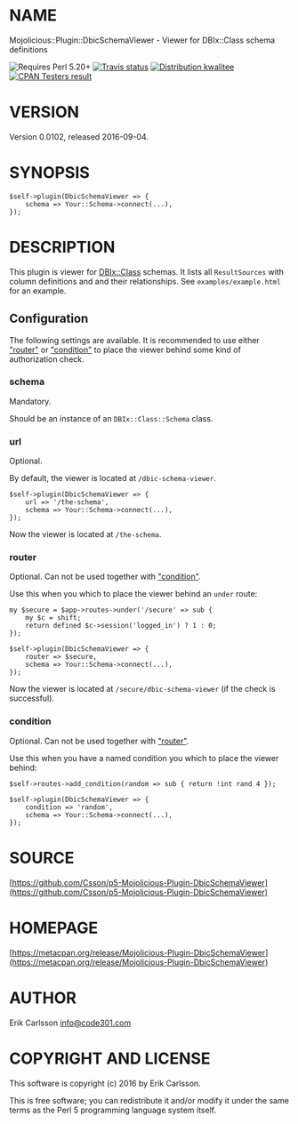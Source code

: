 # NAME

Mojolicious::Plugin::DbicSchemaViewer - Viewer for DBIx::Class schema definitions

<div>
    <p>
    <img src="https://img.shields.io/badge/perl-5.20+-blue.svg" alt="Requires Perl 5.20+" />
    <a href="https://travis-ci.org/Csson/p5-Mojolicious-Plugin-DbicSchemaViewer"><img src="https://api.travis-ci.org/Csson/p5-Mojolicious-Plugin-DbicSchemaViewer.svg?branch=master" alt="Travis status" /></a>
    <a href="http://cpants.cpanauthors.org/release/CSSON/Mojolicious-Plugin-DbicSchemaViewer-0.0102"><img src="http://badgedepot.code301.com/badge/kwalitee/CSSON/Mojolicious-Plugin-DbicSchemaViewer/0.0102" alt="Distribution kwalitee" /></a>
    <a href="http://matrix.cpantesters.org/?dist=Mojolicious-Plugin-DbicSchemaViewer%200.0102"><img src="http://badgedepot.code301.com/badge/cpantesters/Mojolicious-Plugin-DbicSchemaViewer/0.0102" alt="CPAN Testers result" /></a>
    </p>
</div>

# VERSION

Version 0.0102, released 2016-09-04.

# SYNOPSIS

    $self->plugin(DbicSchemaViewer => {
        schema => Your::Schema->connect(...),
    });

# DESCRIPTION

This plugin is viewer for [DBIx::Class](https://metacpan.org/pod/DBIx::Class) schemas. It lists all `ResultSources` with column definitions and and their relationships. See `examples/example.html` for an example.

## Configuration

The following settings are available. It is recommended to use either ["router"](#router) or ["condition"](#condition) to place the viewer behind some kind of authorization check.

### schema

Mandatory.

Should be an instance of an `DBIx::Class::Schema` class.

### url

Optional.

By default, the viewer is located at `/dbic-schema-viewer`.

    $self->plugin(DbicSchemaViewer => {
        url => '/the-schema',
        schema => Your::Schema->connect(...),
    });

Now the viewer is located at `/the-schema`.

### router

Optional. Can not be used together with ["condition"](#condition).

Use this when you which to place the viewer behind an `under` route:

    my $secure = $app->routes->under('/secure' => sub {
        my $c = shift;
        return defined $c->session('logged_in') ? 1 : 0;
    });

    $self->plugin(DbicSchemaViewer => {
        router => $secure,
        schema => Your::Schema->connect(...),
    });

Now the viewer is located at `/secure/dbic-schema-viewer` (if the check is successful).

### condition

Optional. Can not be used together with ["router"](#router).

Use this when you have a named condition you which to place the viewer behind:

    $self->routes->add_condition(random => sub { return !int rand 4 });

    $self->plugin(DbicSchemaViewer => {
        condition => 'random',
        schema => Your::Schema->connect(...),
    });

# SOURCE

[https://github.com/Csson/p5-Mojolicious-Plugin-DbicSchemaViewer](https://github.com/Csson/p5-Mojolicious-Plugin-DbicSchemaViewer)

# HOMEPAGE

[https://metacpan.org/release/Mojolicious-Plugin-DbicSchemaViewer](https://metacpan.org/release/Mojolicious-Plugin-DbicSchemaViewer)

# AUTHOR

Erik Carlsson <info@code301.com>

# COPYRIGHT AND LICENSE

This software is copyright (c) 2016 by Erik Carlsson.

This is free software; you can redistribute it and/or modify it under
the same terms as the Perl 5 programming language system itself.
